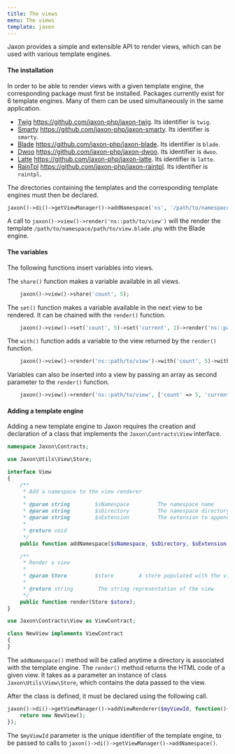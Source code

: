```yaml
---
title: The views
menu: The views
template: jaxon
---
```


Jaxon provides a simple and extensible API to render views, which can be used with various template engines.

#### The installation

In order to be able to render views with a given template engine, the corresponding package must first be installed.
Packages currently exist for 6 template engines. Many of them can be used simultaneously in the same application.

- [Twig](https://twig.sensiolabs.org) https://github.com/jaxon-php/jaxon-twig. Its identifier is `twig`.
- [Smarty](http://www.smarty.net) https://github.com/jaxon-php/jaxon-smarty. Its identifier is `smarty`.
- [Blade](https://laravel.com/docs/master/blade) https://github.com/jaxon-php/jaxon-blade. Its identifier is `blade`.
- [Dwoo](http://dwoo.org) https://github.com/jaxon-php/jaxon-dwoo. Its identifier is `dwoo`.
- [Latte](https://latte.nette.org) https://github.com/jaxon-php/jaxon-latte. Its identifier is `latte`.
- [RainTpl](https://feulf.github.io/raintpl) https://github.com/jaxon-php/jaxon-raintpl. Its identifier is `raintpl`.

The directories containing the templates and the corresponding template engines must then be declared.

```php
jaxon()->di()->getViewManager()->addNamespace('ns', '/path/to/namespace', '.blade.php', 'blade');
```

A call to `jaxon()->view()->render('ns::path/to/view')` will the render the template `/path/to/namespace/path/to/view.blade.php` with the Blade engine.

#### The variables

The following functions insert variables into views.

The `share()` function makes a variable available in all views.

```php
    jaxon()->view()->share('count', 5);
```

The `set()` function makes a variable available in the next view to be rendered. It can be chained with the `render()` function.

```php
    jaxon()->view()->set('count', 5)->set('current', 1)->render('ns::path/to/view');
```

The `with()` function adds a variable to the view returned by the `render()` function.

```php
    jaxon()->view()->render('ns::path/to/view')->with('count', 5)->with('current', 1);
```

Variables can also be inserted into a view by passing an array as second parameter to the `render()` function.

```php
    jaxon()->view()->render('ns::path/to/view', ['count' => 5, 'current' => 1]);
```

#### Adding a template engine

Adding a new template engine to Jaxon requires the creation and declaration of a class that implements the `Jaxon\Contracts\View` interface.

```php
namespace Jaxon\Contracts;

use Jaxon\Utils\View\Store;

interface View
{
    /**
     * Add a namespace to the view renderer
     *
     * @param string        $sNamespace         The namespace name
     * @param string        $sDirectory         The namespace directory
     * @param string        $sExtension         The extension to append to template names
     *
     * @return void
     */
    public function addNamespace($sNamespace, $sDirectory, $sExtension = '');

    /**
     * Render a view
     *
     * @param Store         $store        A store populated with the view data
     *
     * @return string        The string representation of the view
     */
    public function render(Store $store);
}
```

```php
use Jaxon\Contracts\View as ViewContract;

class NewView implements ViewContract
{
}
```

The `addNamespace()` method will be called anytime a directory is associated with the template engine.
The `render()` method returns the HTML code of a given view. It takes as a parameter an instance of class `Jaxon\Utils\View\Store`, which contains the data passed to the view.

After the class is defined, it must be declared using the following call.

```php
jaxon()->di()->getViewManager()->addViewRenderer($myViewId, function(){
    return new NewView();
});
```

The `$myViewId` parameter is the unique identifier of the template engine, to be passed to calls to `jaxon()->di()->getViewManager()->addNamespace()`.
